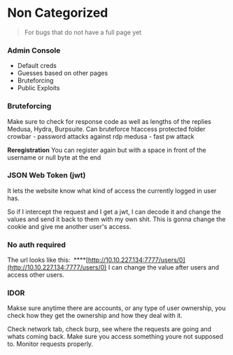 # Non Categorized
> For bugs that do not have a full page yet


### Admin Console
- Default creds
- Guesses based on other pages
- Bruteforcing
- Public Exploits


### Bruteforcing 
 Make sure to check for response code as well as lengths of the replies
 Medusa, Hydra, Burpsuite. 
 Can bruteforce htaccess protected folder
 crowbar - password attacks against rdp
 medusa - fast pw attack
 

**Reregistration**
You can register again but with a space in front of the username or null byte at the end


### JSON Web Token (jwt)
 It lets the website know what kind of access the currently logged in user has.

So if I intercept the request and I get a jwt, I can decode it and change the values and send it back to them with my own shit. This is gonna change the cookie and give me another user's access.


### No auth required
The url looks like this:  ****[http://10.10.227.134:7777/users/0](http://10.10.227.134:7777/users/0)
I can change the value after users and access other users.


### IDOR
Makse sure anytime there are accounts, or any type of user ownership, you check how they get the ownership and how they deal with it.

Check network tab, check burp, see where the requests are going and whats coming back. Make sure you access something youre not supposed to. Monitor requests properly.